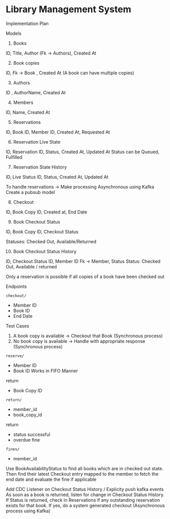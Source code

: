 # Library Management System

Implementation Plan

Models
1. Books

ID, Title, Author (Fk -> Authors), Created At

2. Book copies

ID, Fk -> Book , Created At
(A book can have multiple copies)

3. Authors

ID , AuthorName, Created At

4. Members

ID, Name, Created At

5. Reservations

ID, Book ID, Member ID, Created At, Requested At

6. Reservation Live State

ID, Reservation ID, Status, Created At, Updated At
Status can be Queued, Fulfilled

7. Reservation State History

ID, Live Status ID, Status, Created At, Updated At


To handle reservations -> Make processing Asynchronous using Kafka
Create a pubsub model


8. Checkout

ID, Book Copy ID, Created at, End Date

9. Book Checkout Status

ID, Book Copy ID, Checkout Status

Statuses: Checked Out, Available/Returned

10. Book Checkout Status History

ID, Checkout Status ID, Member ID Fk -> Member, Status
Status: Checked Out, Available / returned


Only a reservation is possible if all copies of a book have been checked out

Endpoints

`checkout/`
- Member ID
- Book ID
- End Date

Test Cases
1. A book copy is available -> Checkout that Book (Synchronous process)
2. No book copy is available -> Handle with appropriate response (Synchronous process)

`reserve/`
- Member ID
- Book ID
Works in FIFO Manner

return
- Book Copy ID

`return/`
- member_id
- book_copy_id

return
- status successful
- overdue fine

`fines/`
- member_id

Use BookAvailabilityStatus to find all books which are in checked out state. Then find their latest Checkout entry mapped to the member to fetch the end date and evaluate the fine if applicable




Add CDC Listener on Checkout Status History / Explicity push kafka events
As soon as a book is returned, listen for change in Checkout Status History.
If Status is returned, check in Reservations if any outstanding reservation exists for that book. If yes, do a system generated checkout (Asynchronous process using Kafka)
